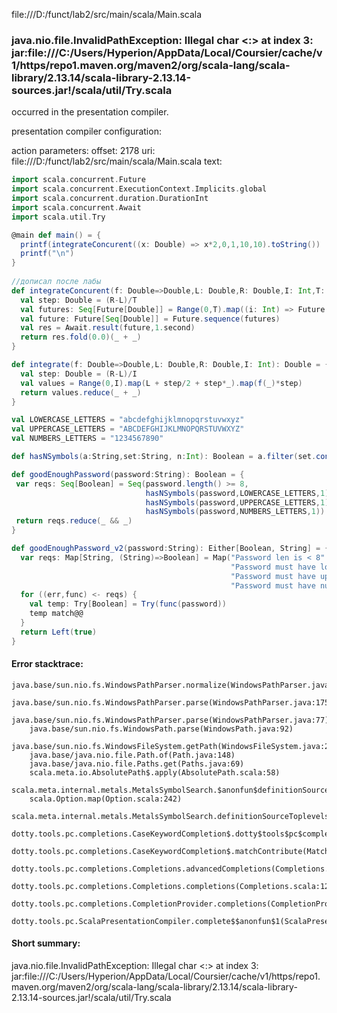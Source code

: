 file:///D:/funct/lab2/src/main/scala/Main.scala
### java.nio.file.InvalidPathException: Illegal char <:> at index 3: jar:file:///C:/Users/Hyperion/AppData/Local/Coursier/cache/v1/https/repo1.maven.org/maven2/org/scala-lang/scala-library/2.13.14/scala-library-2.13.14-sources.jar!/scala/util/Try.scala

occurred in the presentation compiler.

presentation compiler configuration:


action parameters:
offset: 2178
uri: file:///D:/funct/lab2/src/main/scala/Main.scala
text:
```scala
import scala.concurrent.Future
import scala.concurrent.ExecutionContext.Implicits.global
import scala.concurrent.duration.DurationInt
import scala.concurrent.Await
import scala.util.Try

@main def main() = {
  printf(integrateConcurent((x: Double) => x*2,0,1,10,10).toString())
  printf("\n")
}
  
//дописал после лабы
def integrateConcurent(f: Double=>Double,L: Double,R: Double,I: Int,T: Int): Double = {
  val step: Double = (R-L)/T
  val futures: Seq[Future[Double]] = Range(0,T).map((i: Int) => Future {integrate(f,L+step*i,L+step*(i+1),I)})
  val future: Future[Seq[Double]] = Future.sequence(futures)
  val res = Await.result(future,1.second)
  return res.fold(0.0)(_ + _)
}

def integrate(f: Double=>Double,L: Double,R: Double,I: Int): Double = {
  val step: Double = (R-L)/I
  val values = Range(0,I).map(L + step/2 + step*_).map(f(_)*step)
  return values.reduce(_ + _)
}

val LOWERCASE_LETTERS = "abcdefghijklmnopqrstuvwxyz"
val UPPERCASE_LETTERS = "ABCDEFGHIJKLMNOPQRSTUVWXYZ"
val NUMBERS_LETTERS = "1234567890"

def hasNSymbols(a:String,set:String, n:Int): Boolean = a.filter(set.contains(_)).length() >= n

def goodEnoughPassword(password:String): Boolean = {
 var reqs: Seq[Boolean] = Seq(password.length() >= 8,
                              hasNSymbols(password,LOWERCASE_LETTERS,1),
                              hasNSymbols(password,UPPERCASE_LETTERS,1),
                              hasNSymbols(password,NUMBERS_LETTERS,1))
 return reqs.reduce(_ && _)
}

def goodEnoughPassword_v2(password:String): Either[Boolean, String] = {
  var reqs: Map[String, (String)=>Boolean] = Map("Password len is < 8"                 -> (_.length() >= 8),
                                                 "Password must have lowercase letter" -> (hasNSymbols(_,LOWERCASE_LETTERS,1)),
                                                 "Password must have uppercase letter" -> (hasNSymbols(_,UPPERCASE_LETTERS,1)),
                                                 "Password must have number"           -> (hasNSymbols(_,NUMBERS_LETTERS,1)))
  for ((err,func) <- reqs) {
    val temp: Try[Boolean] = Try(func(password))
    temp match@@
  }
  return Left(true)
}
```



#### Error stacktrace:

```
java.base/sun.nio.fs.WindowsPathParser.normalize(WindowsPathParser.java:204)
	java.base/sun.nio.fs.WindowsPathParser.parse(WindowsPathParser.java:175)
	java.base/sun.nio.fs.WindowsPathParser.parse(WindowsPathParser.java:77)
	java.base/sun.nio.fs.WindowsPath.parse(WindowsPath.java:92)
	java.base/sun.nio.fs.WindowsFileSystem.getPath(WindowsFileSystem.java:231)
	java.base/java.nio.file.Path.of(Path.java:148)
	java.base/java.nio.file.Paths.get(Paths.java:69)
	scala.meta.io.AbsolutePath$.apply(AbsolutePath.scala:58)
	scala.meta.internal.metals.MetalsSymbolSearch.$anonfun$definitionSourceToplevels$2(MetalsSymbolSearch.scala:70)
	scala.Option.map(Option.scala:242)
	scala.meta.internal.metals.MetalsSymbolSearch.definitionSourceToplevels(MetalsSymbolSearch.scala:69)
	dotty.tools.pc.completions.CaseKeywordCompletion$.dotty$tools$pc$completions$CaseKeywordCompletion$$$sortSubclasses(MatchCaseCompletions.scala:342)
	dotty.tools.pc.completions.CaseKeywordCompletion$.matchContribute(MatchCaseCompletions.scala:292)
	dotty.tools.pc.completions.Completions.advancedCompletions(Completions.scala:350)
	dotty.tools.pc.completions.Completions.completions(Completions.scala:120)
	dotty.tools.pc.completions.CompletionProvider.completions(CompletionProvider.scala:90)
	dotty.tools.pc.ScalaPresentationCompiler.complete$$anonfun$1(ScalaPresentationCompiler.scala:146)
```
#### Short summary: 

java.nio.file.InvalidPathException: Illegal char <:> at index 3: jar:file:///C:/Users/Hyperion/AppData/Local/Coursier/cache/v1/https/repo1.maven.org/maven2/org/scala-lang/scala-library/2.13.14/scala-library-2.13.14-sources.jar!/scala/util/Try.scala
